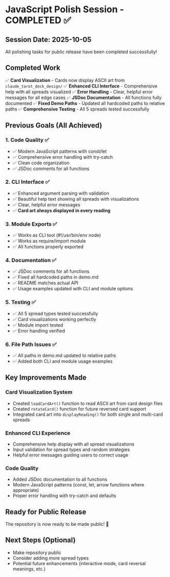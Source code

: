 # JavaScript Polish Session - COMPLETED ✅

## Session Date: 2025-10-05

All polishing tasks for public release have been completed successfully!

## Completed Work

✅ **Card Visualization** - Cards now display ASCII art from `claude_tarot_deck_design/`
✅ **Enhanced CLI Interface** - Comprehensive help with all spreads visualized
✅ **Error Handling** - Clear, helpful error messages for all edge cases
✅ **JSDoc Documentation** - All functions fully documented
✅ **Fixed Demo Paths** - Updated all hardcoded paths to relative paths
✅ **Comprehensive Testing** - All 5 spreads tested successfully

## Previous Goals (All Achieved)

### 1. Code Quality ✅
- ✅ Modern JavaScript patterns with const/let
- ✅ Comprehensive error handling with try-catch
- ✅ Clean code organization
- ✅ JSDoc comments for all functions

### 2. CLI Interface ✅
- ✅ Enhanced argument parsing with validation
- ✅ Beautiful help text showing all spreads with visualizations
- ✅ Clear, helpful error messages
- ✅ **Card art always displayed in every reading**

### 3. Module Exports ✅
- ✅ Works as CLI tool (#!/usr/bin/env node)
- ✅ Works as require/import module
- ✅ All functions properly exported

### 4. Documentation ✅
- ✅ JSDoc comments for all functions
- ✅ Fixed all hardcoded paths in demo.md
- ✅ README matches actual API
- ✅ Usage examples updated with CLI and module options

### 5. Testing ✅
- ✅ All 5 spread types tested successfully
- ✅ Card visualizations working perfectly
- ✅ Module import tested
- ✅ Error handling verified

### 6. File Path Issues ✅
- ✅ All paths in demo.md updated to relative paths
- ✅ Added both CLI and module usage examples

## Key Improvements Made

### Card Visualization System
- Created `loadCardArt()` function to read ASCII art from card design files
- Created `rotateCard()` function for future reversed card support
- Integrated card art into `displayReading()` for both single and multi-card spreads

### Enhanced CLI Experience
- Comprehensive help display with all spread visualizations
- Input validation for spread types and random strategies
- Helpful error messages guiding users to correct usage

### Code Quality
- Added JSDoc documentation to all functions
- Modern JavaScript patterns (const, let, arrow functions where appropriate)
- Proper error handling with try-catch and defaults

## Ready for Public Release

The repository is now ready to be made public! 🎉

## Next Steps (Optional)
- Make repository public
- Consider adding more spread types
- Potential future enhancements (interactive mode, card reversal meanings, etc.)
